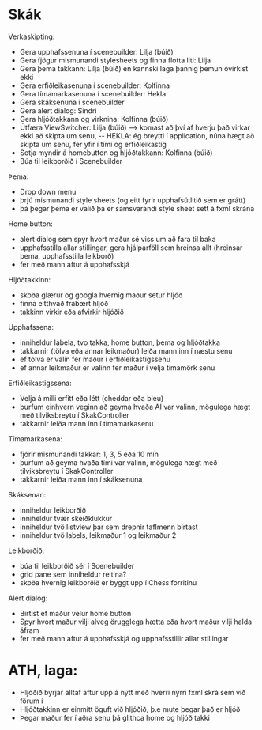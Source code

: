 # Skák

Verkaskipting: 
- Gera upphafssenuna í scenebuilder: Lilja (búið)
- Gera fjögur mismunandi stylesheets og finna flotta liti: Lilja 
- Gera þema takkann: Lilja (búið) en kannski laga þannig þemun óvirkist ekki
- Gera erfiðleikasenuna í scenebuilder: Kolfinna
- Gera tímamarkasenuna í scenebuilder: Hekla
- Gera skáksenuna í scenebuilder
- Gera alert dialog: Sindri
- Gera hljóðtakkann og virknina: Kolfinna (búið)
- Útfæra ViewSwitcher: Lilja (búið) --> komast að því af hverju það virkar ekki að skipta um senu,
-- HEKLA: ég breytti í application, núna hægt að skipta um senu, fer yfir í tími og erfiðleikastig 
- Setja myndir á homebutton og hljóðtakkann: Kolfinna (búið)
- Búa til leikborðið í Scenebuilder

Þema: 
- Drop down menu
- þrjú mismunandi style sheets (og eitt fyrir upphafsútlitið sem er grátt)
- þá þegar þema er valið þá er samsvarandi style sheet sett á fxml skrána

Home button: 
- alert dialog sem spyr hvort maður sé viss um að fara til baka
- upphafsstilla allar stillingar, gera hjálparföll sem hreinsa allt (hreinsar þema, upphafsstilla leikborð)
- fer með mann aftur á upphafsskjá

Hljóðtakkinn: 
- skoða glærur og googla hvernig maður setur hljóð
- finna eitthvað frábært hljóð
- takkinn virkir eða afvirkir hljóðið

Upphafssena: 
- inniheldur labela, tvo takka, home button, þema og hljóðtakka
- takkarnir (tölva eða annar leikmaður) leiða mann inn í næstu senu
- ef tölva er valin fer maður í erfiðleikastigssenu
- ef annar leikmaður er valinn fer maður í velja tímamörk senu

Erfiðleikastigssena: 
- Velja á milli erfitt eða létt (cheddar eða bleu)
- þurfum einhvern veginn að geyma hvaða AI var valinn, mögulega hægt með tilviksbreytu í SkakController
- takkarnir leiða mann inn í tímamarkasenu

Tímamarkasena: 
- fjórir mismunandi takkar: 1, 3, 5 eða 10 mín
- þurfum að geyma hvaða tími var valinn, mögulega hægt með tilviksbreytu í SkakController
- takkarnir leiða mann inn í skáksenuna

Skáksenan: 
- inniheldur leikborðið
- inniheldur tvær skeiðklukkur
- inniheldur tvö listview þar sem drepnir taflmenn birtast
- inniheldur tvö labels, leikmaður 1 og leikmaður 2

Leikborðið:
- búa til leikborðið sér í Scenebuilder
- grid pane sem inniheldur reitina?
- skoða hvernig leikborðið er byggt upp í Chess forritinu


Alert dialog: 
- Birtist ef maður velur home button
- Spyr hvort maður vilji alveg örugglega hætta eða hvort maður vilji halda áfram
- fer með mann aftur á upphafsskjá og upphafsstillir allar stillingar

# ATH, laga:
- Hljóðið byrjar alltaf aftur upp á nýtt með hverri nýrri fxml skrá sem við förum í
- Hljóðtakkinn er einmitt öguft við hljóðið, þ.e mute þegar það er hljóð
- Þegar maður fer í aðra senu þá glithca home og hljóð takki





